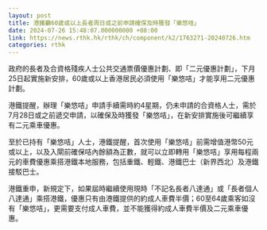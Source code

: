 ```yaml
---
layout: post
title: 港鐵籲60歲或以上長者周日或之前申請確保及時獲發「樂悠咭」
date: 2024-07-26 15:48:07.000000000 +08:00
link: https://news.rthk.hk/rthk/ch/component/k2/1763271-20240726.htm
categories: rthk
---
```


政府的長者及合資格殘疾人士公共交通票價優惠計劃、即「二元優惠計劃」，下月25日起實施新安排，60歲或以上香港居民必須使用「樂悠咭」才能享用二元優惠計劃。

港鐵提醒，辦理「樂悠咭」申請手續需時約4星期，仍未申請的合資格人士，需於7月28日或之前遞交申請，以確保及時獲發「樂悠咭」，在新安排實施後可繼續享有二元乘車優惠。

至於已持有「樂悠咭」人士，港鐵提醒，首次使用「樂悠咭」前需增值港幣50元或以上，以及入閘前確保咭內餘額為正數，就可以立即轉用「樂悠咭」享用每程兩元的車費優惠乘搭港鐵本地服務，包括重鐵、輕鐵、港鐵巴士（新界西北）及港鐵接駁巴士。

港鐵重申，新規定下，如果屆時繼續使用現時「不記名長者八達通」或「長者個人八達通」乘搭港鐵，優惠只有由港鐵提供的約成人車費半價；60至64歲乘客如沒有「樂悠咭」，更需要支付成人車費，並不能獲得約成人車費半價及二元乘車優惠。
